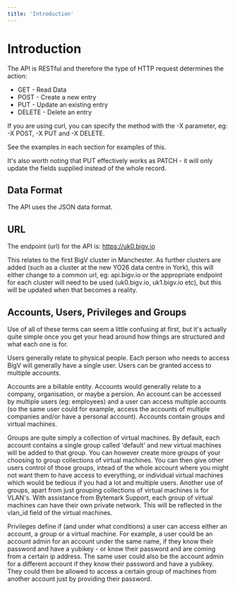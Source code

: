 ```yaml
---
title: 'Introduction'
---
```


# Introduction

The API is RESTful and therefore the type of HTTP request determines the action:

 - GET - Read Data
 - POST - Create a new entry
 - PUT - Update an existing entry
 - DELETE - Delete an entry

If you are using curl, you can specify the method with the -X parameter, eg: -X POST, -X PUT and -X DELETE.

See the examples in each section for examples of this.

It's also worth noting that PUT effectively works as PATCH - it will only update the fields supplied instead of the whole record.


## Data Format

The API uses the JSON data format.


## URL

The endpoint (url) for the API is: https://uk0.bigv.io

This relates to the first BigV cluster in Manchester. As further clusters are added (such as a cluster at the new YO26 data centre in York), this will either change to a common url, eg: api.bigv.io or the appropriate endpoint for each cluster will need to be used (uk0.bigv.io, uk1.bigv.io etc), but this will be updated when that becomes a reality.


## Accounts, Users, Privileges and Groups

Use of all of these terms can seem a little confusing at first, but it's actually quite simple once you get your head around how things are structured and what each one is for.

Users generally relate to physical people. Each person who needs to access BigV will generally have a single user. Users can be granted access to multiple accounts.

Accounts are a billable entity. Accounts would generally relate to a company, organisation, or maybe a persion. An account can be accessed by multiple users (eg: employees) and a user can access multiple accounts (so the same user could for example, access the accounts of multiple companies and/or have a personal account). Accounts contain groups and virtual machines.

Groups are quite simply a collection of virtual machines. By default, each account contains a single group called 'default' and new virtual machines will be added to that group. You can however create more groups of your choosing to group collections of virtual machines. You can then give other users control of those groups, intead of the whole account where you might not want them to have access to everything, or individual virtual machines which would be tedious if you had a lot and multiple users. Another use of groups, apart from just grouping collections of virtual machines is for VLAN's. With assistance from Bytemark Support, each group of virtual machines can have their own private network. This will be reflected in the vlan_id field of the virtual machines.

Privileges define if (and under what conditions) a user can access either an account, a group or a virtual machine. For example, a user could be an account admin for an account under the same name, if they know their password and have a yubikey - or know their password and are coming from a certain ip address. The same user could also be the account admin for a different account if they know their password and have a yubikey. They could then be allowed to access a certain group of machines from another account just by providing their password.
